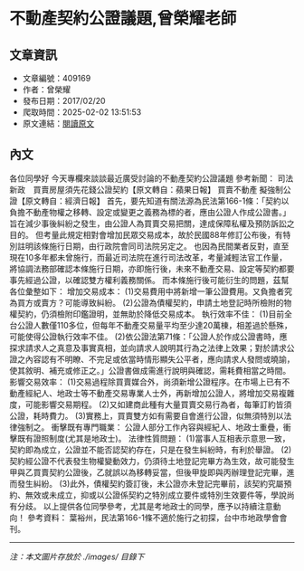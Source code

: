 # 不動產契約公證議題,曾榮耀老師

## 文章資訊
- 文章編號：409169
- 作者：曾榮耀
- 發布日期：2017/02/20
- 爬取時間：2025-02-02 13:51:53
- 原文連結：[閱讀原文](https://real-estate.get.com.tw/Columns/detail.aspx?no=409169)

## 內文
各位同學好
今天專欄來談談最近廣受討論的不動產契約公證議題
參考新聞：
司法新政　買賣房屋須先花錢公證契約【原文轉自：蘋果日報】
買賣不動產 擬強制公證【原文轉自：經濟日報】
首先，要先知道有關法源為民法第166-1條：「契約以負擔不動產物權之移轉、設定或變更之義務為標的者，應由公證人作成公證書。」旨在減少事後糾紛之發生，由公證人為買賣交易把關，達成保障私權及預防訴訟之目的。
但考量此規定相對會增加民眾交易成本，故於民國88年修訂公布後，有特別註明該條施行日期，由行政院會同司法院另定之。
也因為民間業者反對，直至現在10多年都未曾施行，而最近司法院在進行司法改革，考量減輕法官工作量，將協調法務部確認本條施行日期，亦即施行後，未來不動產交易、設定等契約都要事先經過公證，以確認雙方權利義務關係。
而本條施行後可能衍生的問題，茲幫各位彙整如下：
增加交易成本：
(1)交易費用中將新增一筆公證費用。又負擔者究為買方或賣方？可能導致糾紛。
(2)公證為債權契約，申請土地登記時所檢附的物權契約，仍須檢附印鑑證明，並無助於降低交易成本。
執行效率不佳：
(1)目前全台公證人數僅110多位，但每年不動產交易量平均至少達20萬棟，相差過於懸殊，可能使得公證執行效率不佳。
(2)依公證法第71條：「公證人於作成公證書時，應探求請求人之真意及事實真相，並向請求人說明其行為之法律上效果；對於請求公證之內容認有不明瞭、不完足或依當時情形顯失公平者，應向請求人發問或曉諭，使其敘明、補充或修正之。」公證書做成需進行說明與確認，需耗費相當之時間。
影響交易效率：
(1)交易過程除買賣媒合外，尚須新增公證程序。在市場上已有不動產經紀人、地政士等不動產交易專業人士外，再新增加公證人，將增加交易複雜度，可能影響交易期程。
(2)又如建商此種有大量買賣交易行為者，每筆訂約皆須公證，耗時費力。
(3)實務上，買賣雙方如有需要自會進行公證，似無須特別以法律強制之。
衝擊既有專門職業：
公證人部分工作內容與經紀人、地政士重疊，衝擊既有證照制度(尤其是地政士)。
法律性質問題：
(1)當事人互相表示意思一致，契約即為成立，公證並不能否認契約存在，只是在發生糾紛時，有利於舉證。
(2)契約經公證不代表發生物權變動效力，仍須待土地登記完畢方為生效，故可能發生甲與乙買賣契約公證後，乙就誤以為移轉妥當，但後甲旋即與丙辦理登記完畢，進而發生糾紛。
(3)此外，債權契約簽訂後，未公證亦未登記完畢前，該契約究屬預約、無效或未成立，抑或以公證係契約之特別成立要件或特別生效要件等，學說尚有分歧。
以上提供各位同學參考，尤其是考地政士的同學，應予以持續注意動向！
參考資料：
葉裕州，民法第166-1條不適於施行之初探，台中市地政學會會刊。

---
*注：本文圖片存放於 ./images/ 目錄下*
